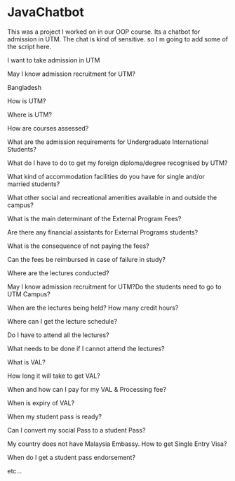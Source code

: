 # JavaChatbot
This was a project I worked on in our OOP course. Its a chatbot for admission in UTM. 
The chat is kind of sensitive. so I m going to add some of the script here. 


I want to take admission in UTM

May I know admission recruitment for UTM?

Bangladesh

How is UTM?

Where is UTM?

How are courses assessed?

What are the admission requirements for Undergraduate International Students?

What do I have to do to get my foreign diploma/degree recognised by UTM?

What kind of accommodation facilities do you have for single and/or married students?

What other social and recreational amenities available in and outside the campus?

What is the main determinant of the External Program Fees?

Are there any financial assistants for External Programs students?

What is the consequence of not paying the fees?

Can the fees be reimbursed in case of failure in study?

Where are the lectures conducted?

May I know admission recruitment for UTM?Do the students need to go to UTM Campus?

When are the lectures being held? How many credit hours?

Where can I get the lecture schedule?

Do I have to attend all the lectures?

What needs to be done if I cannot attend the lectures?

What is VAL?

How long it will take to get VAL?

When and how can I pay for my VAL & Processing fee?

When is expiry of VAL?

When  my student pass is ready?

Can I convert my social Pass to a student Pass?

My country does not have Malaysia Embassy. How to get Single Entry Visa?

When do I get a student pass  endorsement?

etc... 
